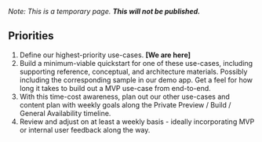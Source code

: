 *Note: This is a temporary page.  **This will not be published.***


## Priorities

1. Define our highest-priority use-cases. **[We are here]**
2. Build a minimum-viable quickstart for one of these use-cases, including supporting reference, conceptual, and architecture materials.  Possibly including the corresponding sample in our demo app.  Get a feel for how long it takes to build out a MVP use-case from end-to-end.
3. With this time-cost awareness, plan out our other use-cases and content plan with weekly goals along the Private Preview / Build / General Availability timeline.
4. Review and adjust on at least a weekly basis - ideally incorporating MVP or internal user feedback along the way.

